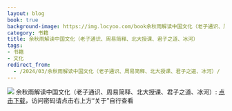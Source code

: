 ```yaml
---
layout: blog
book: true
background-image: https://img.locyoo.com/book余秋雨解读中国文化（老子通识、周易简释、北大授课、君子之道、冰河）.jpg
category: 书籍
title: 余秋雨解读中国文化（老子通识、周易简释、北大授课、君子之道、冰河）
tags:
- 书籍
- 文化
redirect_from:
  - /2024/03/余秋雨解读中国文化（老子通识、周易简释、北大授课、君子之道、冰河）/
---
```

![](https://img.locyoo.com/book余秋雨解读中国文化（老子通识、周易简释、北大授课、君子之道、冰河）.jpg)
余秋雨解读中国文化（老子通识、周易简释、北大授课、君子之道、冰河）: <a name = "ref1" href="https://url18.ctfile.com/f/50983618-1363199204-d3248a?p=3619">点击下载</a>，访问密码请点击右上方“关于”自行查看